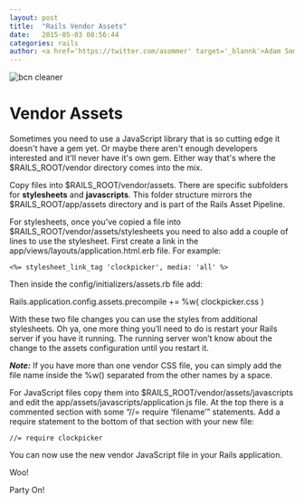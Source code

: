 ```yaml
---
layout: post
title:  "Rails Vendor Assets"
date:   2015-05-03 08:56:44
categories: rails
author: <a href='https://twitter.com/asommer' target='_blannk'>Adam Sommer</a>
---
```


<img src="http://www.thehoick.com/images/bcn_blog/bw_cleaner.jpg" title="BCN Cleaner" alt='bcn cleaner' class="post-image"/>

# Vendor Assets

Sometimes you need to use a JavaScript library that is so cutting edge it doesn't have a gem yet.  Or maybe there aren't enough developers interested and it'll never have it's own gem.  Either way that's where the $RAILS_ROOT/vendor directory comes into the mix.

Copy files into $RAILS_ROOT/vendor/assets.  There are specific subfolders for **stylesheets** and **javascripts**.  This folder structure mirrors the $RAILS_ROOT/app/assets directory and is part of the Rails Asset Pipeline.

For stylesheets, once you’ve copied a file into $RAILS_ROOT/vendor/assets/stylesheets you need to also add a couple of lines to use the stylesheet.  First create a link in the app/views/layouts/application.html.erb file. For example:

```
<%= stylesheet_link_tag 'clockpicker', media: 'all' %>
```

Then inside the config/initializers/assets.rb file add:

Rails.application.config.assets.precompile += %w( clockpicker.css )

With these two file changes you can use the styles from additional stylesheets.  Oh ya, one more thing you’ll need to do is restart your Rails server if you have it running. The running server won’t know about the change to the assets configuration until you restart it.

***Note:*** If you have more than one vendor CSS file, you can simply add the file name inside the %w() separated from the other names by a space.

For JavaScript files copy them into $RAILS_ROOT/vendor/assets/javascripts and edit the app/assets/javascripts/application.js file.  At the top there is a commented section with some “//= require ‘filename’” statements.  Add a require statement to the bottom of that section with your new file:

```
//= require clockpicker
```

You can now use the new vendor JavaScript file in your Rails application.

Woo!


Party On!
